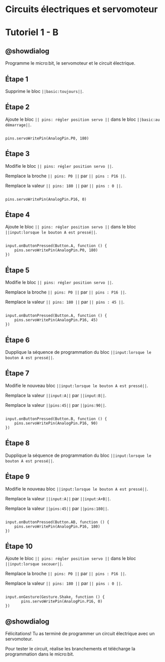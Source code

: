 # Circuits électriques et servomoteur

# Tutoriel 1 - B

## @showdialog

Programme le micro:bit, le servomoteur et le circuit électrique.

## Étape 1

Supprime le bloc ``||basic:toujours||``.

## Étape 2

Ajoute le bloc ``|| pins: régler position servo ||`` dans le bloc ``||basic:au démarrage||``.

```blocks

pins.servoWritePin(AnalogPin.P0, 180)

```

## Étape 3

Modifie le bloc ``|| pins: régler position servo ||``.

Remplace la broche ``|| pins: P0 ||`` par ``|| pins : P16 ||``.

Remplace la valeur ``|| pins: 180 ||`` par ``|| pins : 0 ||``.

```blocks

pins.servoWritePin(AnalogPin.P16, 0)

```

## Étape 4

Ajoute le bloc ``|| pins: régler position servo ||`` dans le bloc ``||input:lorsque le bouton A est pressé||``.

```blocks

input.onButtonPressed(Button.A, function () {
    pins.servoWritePin(AnalogPin.P0, 180)
})

```

## Étape 5

Modifie le bloc ``|| pins: régler position servo ||``.

Remplace la broche ``|| pins: P0 ||`` par ``|| pins : P16 ||``.

Remplace la valeur ``|| pins: 180 ||`` par ``|| pins : 45 ||``.

```blocks

input.onButtonPressed(Button.A, function () {
    pins.servoWritePin(AnalogPin.P16, 45)
})

```

## Étape 6

Dupplique la séquence de programmation du bloc ``||input:lorsque le bouton A est pressé||``.

## Étape 7

Modifie le nouveau bloc ``||input:lorsque le bouton A est pressé||``.

Remplace la valeur ``||input:A||`` par ``||input:B||``.

Remplace la valeur ``||pins:45||`` par ``||pins:90||``.

```blocks

input.onButtonPressed(Button.B, function () {
    pins.servoWritePin(AnalogPin.P16, 90)
})

```

## Étape 8

Dupplique la séquence de programmation du bloc ``||input:lorsque le bouton A est pressé||``.

## Étape 9

Modifie le nouveau bloc ``||input:lorsque le bouton A est pressé||``.

Remplace la valeur ``||input:A||`` par ``||input:A+B||``.

Remplace la valeur ``||pins:45||`` par ``||pins:180||``.

```blocks

input.onButtonPressed(Button.AB, function () {
    pins.servoWritePin(AnalogPin.P16, 180)
})

```

## Étape 10

Ajoute le bloc ``|| pins: régler position servo ||`` dans le bloc ``||input:lorsque secouer||``.

Remplace la broche ``|| pins: P0 ||`` par ``|| pins : P16 ||``.

Remplace la valeur ``|| pins: 180 ||`` par ``|| pins : 0 ||``.

```blocks

input.onGesture(Gesture.Shake, function () {
       pins.servoWritePin(AnalogPin.P16, 0)
})

```

## @showdialog 

Félicitations! Tu as terminé de programmer un circuit électrique avec un servomoteur.

Pour tester le circuit, réalise les branchements et télécharge la programmation dans le micro:bit.

